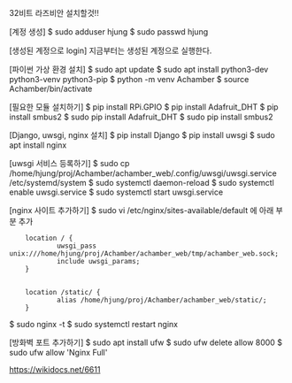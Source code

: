 32비트 라즈비안 설치할것!!

[계정 생성]
$ sudo adduser hjung
$ sudo passwd hjung

[생성된 계정으로 login]
지금부터는 생성된 계정으로 실행한다.

[파이썬 가상 환경 설치]
$ sudo apt update
$ sudo apt install python3-dev python3-venv python3-pip
$ python -m venv Achamber
$ source Achamber/bin/activate

[필요한 모듈 설치하기]
$ pip install RPi.GPIO
$ pip install Adafruit_DHT
$ pip install smbus2
$ sudo pip install Adafruit_DHT
$ sudo pip install smbus2


[Django, uwsgi, nginx 설치]
$ pip install Django
$ pip install uwsgi
$ sudo apt install nginx

[uwsgi 서비스 등록하기]
$ sudo cp /home/hjung/proj/Achamber/achamber_web/.config/uwsgi/uwsgi.service /etc/systemd/system
$ sudo systemctl daemon-reload
$ sudo systemctl enable uwsgi.service
$ sudo systemctl start uwsgi.service

[nginx 사이트 추가하기]
$ sudo vi /etc/nginx/sites-available/default 에 아래 부분 추가

        location / {
                uwsgi_pass unix:///home/hjung/proj/Achamber/achamber_web/tmp/achamber_web.sock;
                include uwsgi_params;
        }


        location /static/ {
                alias /home/hjung/proj/Achamber/achamber_web/static/;
        }

$ sudo nginx -t
$ sudo systemctl restart nginx

[방화벽 포트 추가하기]
$ sudo apt install ufw
$ sudo ufw delete allow 8000
$ sudo ufw allow 'Nginx Full'


https://wikidocs.net/6611


